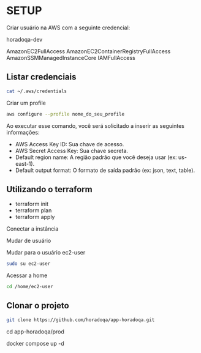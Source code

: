 # SETUP

Criar usuário na AWS com a seguinte credencial:

horadoqa-dev 

AmazonEC2FullAccess
AmazonEC2ContainerRegistryFullAccess
AmazonSSMManagedInstanceCore
IAMFullAccess


## Listar credenciais

```bash
cat ~/.aws/credentials
```

Criar um profile

```bash
aws configure --profile nome_do_seu_profile
```

Ao executar esse comando, você será solicitado a inserir as seguintes informações:

- AWS Access Key ID: Sua chave de acesso.
- AWS Secret Access Key: Sua chave secreta.
- Default region name: A região padrão que você deseja usar (ex: us-east-1).
- Default output format: O formato de saída padrão (ex: json, text, table).

## Utilizando o terraform 

- terraform init
- terraform plan
- terraform apply

Conectar a instância

Mudar de usuário

Mudar para o usuário ec2-user

```bash
sudo su ec2-user
```

Acessar a home

```bash
cd /home/ec2-user
```

## Clonar o projeto

```bash
git clone https://github.com/horadoqa/app-horadoqa.git
```

cd app-horadoqa/prod

docker compose up -d